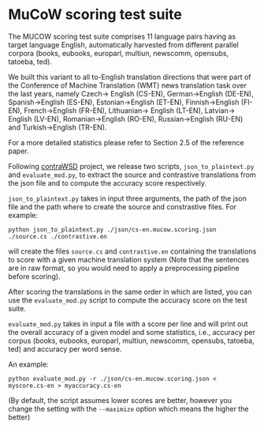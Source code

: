 # MuCoW scoring test suite

The MUCOW scoring test suite comprises 11 language pairs having as target language English, automatically harvested from different parallel corpora (books, eubooks, europarl, multiun, newscomm, opensubs, tatoeba, ted).

We built this variant to all to-English translation directions that were part of the Conference of Machine Translation (WMT) news translation task over the last years, namely Czech-> English (CS-EN), German->English (DE-EN), Spanish->English (ES-EN), Estonian->English (ET-EN), Finnish->English (FI-EN), French->English (FR-EN), Lithuanian-> English (LT-EN), Latvian-> English (LV-EN), Romanian->English (RO-EN), Russian->English (RU-EN) and Turkish->English (TR-EN).

For a more detailed statistics please refer to Section 2.5 of the reference paper.


Following [contraWSD](https://github.com/a-rios/ContraWSD) project, we release two scripts, `json_to_plaintext.py` and `evaluate_mod.py`, to extract the source and contrastive translations from the json file and to compute the accuracy score respectively.


`json_to_plaintext.py` takes in input three arguments, the path of the json file and the path where to create the source and constrastive files. For example:

`python json_to_plaintext.py ./json/cs-en.mucow.scoring.json ./source.cs ./contrastive.en`

will create the files `source.cs` and `contrastive.en` containing the translations to score with a given machine translation system (Note that the sentences are in raw format, so you would need to apply a preprocessing pipeline before scoring).


After scoring the translations in the same order in which are listed, you can use the `evaluate_mod.py` script to compute the accuracy score on the test suite. 

`evaluate_mod.py` takes in input a file with a score per line and will print out the overall accuracy of a given model and some statistics, i.e., accuracy per corpus (books, eubooks, europarl, multiun, newscomm, opensubs, tatoeba, ted) and accuracy per word sense.


An example:

`python evaluate_mod.py -r ./json/cs-en.mucow.scoring.json < myscore.cs-en > myaccuracy.cs-en`


(By default, the script assumes lower scores are better, however you change the setting with the `--maximize` option which means the higher the better)

